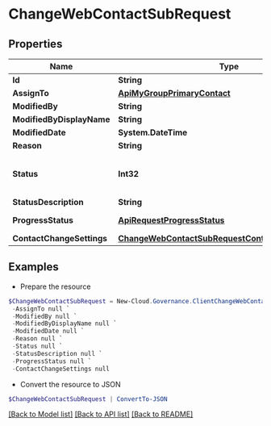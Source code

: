 # ChangeWebContactSubRequest
## Properties

Name | Type | Description | Notes
------------ | ------------- | ------------- | -------------
**Id** | **String** |  | [optional] 
**AssignTo** | [**ApiMyGroupPrimaryContact**](ApiMyGroupPrimaryContact.md) |  | [optional] 
**ModifiedBy** | **String** |  | [optional] 
**ModifiedByDisplayName** | **String** |  | [optional] 
**ModifiedDate** | **System.DateTime** |  | [optional] 
**Reason** | **String** |  | [optional] 
**Status** | **Int32** |  | [optional] [readonly] [default to 0]
**StatusDescription** | **String** |  | [optional] 
**ProgressStatus** | [**ApiRequestProgressStatus**](ApiRequestProgressStatus.md) |  | [optional] [readonly] 
**ContactChangeSettings** | [**ChangeWebContactSubRequestContactChangeSettings**](ChangeWebContactSubRequestContactChangeSettings.md) |  | [optional] 

## Examples

- Prepare the resource
```powershell
$ChangeWebContactSubRequest = New-Cloud.Governance.ClientChangeWebContactSubRequest  -Id null `
 -AssignTo null `
 -ModifiedBy null `
 -ModifiedByDisplayName null `
 -ModifiedDate null `
 -Reason null `
 -Status null `
 -StatusDescription null `
 -ProgressStatus null `
 -ContactChangeSettings null
```

- Convert the resource to JSON
```powershell
$ChangeWebContactSubRequest | ConvertTo-JSON
```

[[Back to Model list]](../README.md#documentation-for-models) [[Back to API list]](../README.md#documentation-for-api-endpoints) [[Back to README]](../README.md)

